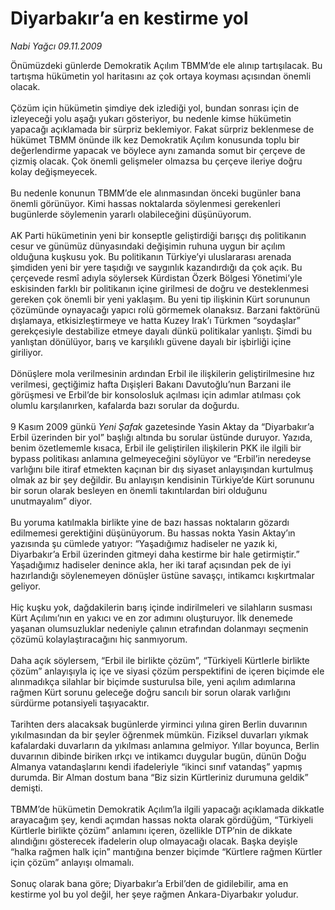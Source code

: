 # Diyarbakır’a en kestirme yol

*Nabi Yağcı 09.11.2009*

<div class="taraf_structure_2col_1zq">
<div class="margen_n">



 <p>Önümüzdeki günlerde Demokratik Açılım TBMM’de ele alınıp tartışılacak. Bu tartışma hükümetin yol haritasını az çok ortaya koyması açısından önemli olacak. <br/><br/>Çözüm için hükümetin şimdiye dek izlediği yol, bundan sonrası için de izleyeceği yolu aşağı yukarı gösteriyor, bu nedenle kimse hükümetin yapacağı açıklamada bir sürpriz beklemiyor. Fakat sürpriz beklenmese de hükümet TBMM önünde ilk kez Demokratik Açılım konusunda toplu bir değerlendirme yapacak ve böylece aynı zamanda somut bir çerçeve de çizmiş olacak. Çok önemli gelişmeler olmazsa bu çerçeve ileriye doğru kolay değişmeyecek. <br/><br/>Bu nedenle konunun TBMM’de ele alınmasından önceki bugünler bana önemli görünüyor. Kimi hassas noktalarda söylenmesi gerekenleri bugünlerde söylemenin yararlı olabileceğini düşünüyorum. <br/><br/>AK Parti hükümetinin yeni bir konseptle geliştirdiği barışçı dış politikanın cesur ve günümüz dünyasındaki değişimin ruhuna uygun bir açılım olduğuna kuşkusu yok. Bu politikanın Türkiye’yi uluslararası arenada şimdiden yeni bir yere taşıdığı ve saygınlık kazandırdığı da çok açık. Bu çerçevede resmî adıyla söylersek Kürdistan Özerk Bölgesi Yönetimi’yle eskisinden farklı bir politikanın içine girilmesi de doğru ve desteklenmesi gereken çok önemli bir yeni yaklaşım. Bu yeni tip ilişkinin Kürt sorununun çözümünde oynayacağı yapıcı rolü görmemek olanaksız. Barzani faktörünü dışlamaya, etkisizleştirmeye ve hatta Kuzey Irak’ı Türkmen “soydaşlar” gerekçesiyle destabilize etmeye dayalı dünkü politikalar yanlıştı. Şimdi bu yanlıştan dönülüyor, barış ve karşılıklı güvene dayalı bir işbirliği içine giriliyor. <br/><br/>Dönüşlere mola verilmesinin ardından Erbil ile ilişkilerin geliştirilmesine hız verilmesi, geçtiğimiz hafta Dışişleri Bakanı Davutoğlu’nun Barzani ile görüşmesi ve Erbil’de bir konsolosluk açılması için adımlar atılması çok olumlu karşılanırken, kafalarda bazı sorular da doğurdu. <br/><br/>9 Kasım 2009 günkü <i>Yeni Şafak</i> gazetesinde Yasin Aktay da “Diyarbakır’a Erbil üzerinden bir yol” başlığı altında bu sorular üstünde duruyor. Yazıda, benim özetlememle kısaca, Erbil ile geliştirilen ilişkilerin PKK ile ilgili bir bypass politikası anlamına gelmeyeceğini söylüyor ve “Erbil’in neredeyse varlığını bile itiraf etmekten kaçınan bir dış siyaset anlayışından kurtulmuş olmak az bir şey değildir. Bu anlayışın kendisinin Türkiye’de Kürt sorununu bir sorun olarak besleyen en önemli takıntılardan biri olduğunu unutmayalım” diyor. <br/><br/>Bu yoruma katılmakla birlikte yine de bazı hassas noktaların gözardı edilmemesi gerektiğini düşünüyorum. Bu hassas nokta Yasin Aktay’ın yazısında şu cümlede yatıyor: “Yaşadığımız hadiseler ne yazık ki, Diyarbakır’a Erbil üzerinden gitmeyi daha kestirme bir hale getirmiştir.” Yaşadığımız hadiseler denince akla, her iki taraf açısından pek de iyi hazırlandığı söylenemeyen dönüşler üstüne savaşçı, intikamcı kışkırtmalar geliyor. <br/><br/>Hiç kuşku yok, dağdakilerin barış içinde indirilmeleri ve silahların susması Kürt Açılımı’nın en yakıcı ve en zor adımını oluşturuyor. İlk denemede yaşanan olumsuzluklar nedeniyle çalının etrafından dolanmayı seçmenin çözümü kolaylaştıracağını hiç sanmıyorum. <br/><br/>Daha açık söylersem, “Erbil ile birlikte çözüm”, “Türkiyeli Kürtlerle birlikte çözüm” anlayışıyla iç içe ve siyasi çözüm perspektifini de içeren biçimde ele alınmadıkça silahlar bir biçimde susturulsa bile, yeni açılım adımlarına rağmen Kürt sorunu geleceğe doğru sancılı bir sorun olarak varlığını sürdürme potansiyeli taşıyacaktır. <br/><br/>Tarihten ders alacaksak bugünlerde yirminci yılına giren Berlin duvarının yıkılmasından da bir şeyler öğrenmek mümkün. Fiziksel duvarları yıkmak kafalardaki duvarların da yıkılması anlamına gelmiyor. Yıllar boyunca, Berlin duvarının dibinde biriken ırkçı ve intikamcı duygular bugün, dünün Doğu Almanya vatandaşlarını kendi ifadeleriyle “ikinci sınıf vatandaş” yapmış durumda. Bir Alman dostum bana “Biz sizin Kürtleriniz durumuna geldik” demişti. <br/><br/>TBMM’de hükümetin Demokratik Açılım’la ilgili yapacağı açıklamada dikkatle arayacağım şey, kendi açımdan hassas nokta olarak gördüğüm, “Türkiyeli Kürtlerle birlikte çözüm” anlamını içeren, özellikle DTP’nin de dikkate alındığını gösterecek ifadelerin olup olmayacağı olacak. Başka deyişle “halka rağmen halk için” mantığına benzer biçimde “Kürtlere rağmen Kürtler için çözüm” anlayışı olmamalı. <br/><br/>Sonuç olarak bana göre; Diyarbakır’a Erbil’den de gidilebilir, ama en kestirme yol bu yol değil, her şeye rağmen Ankara-Diyarbakır yoludur.</p>
<br/>
<br/>
<br/>



<br/>


<div id="taraf_not">
</div>

</div>


</div>
